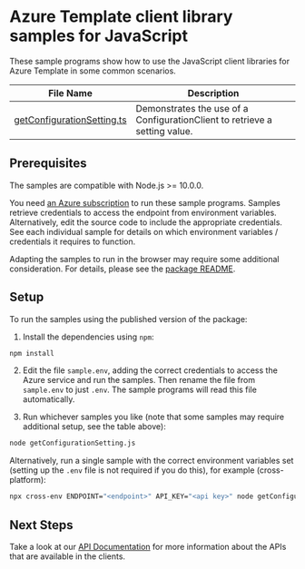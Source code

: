 # Azure Template client library samples for JavaScript

These sample programs show how to use the JavaScript client libraries for Azure Template in some common scenarios.

| **File Name**                                         | **Description**                                                            |
| ----------------------------------------------------- | -------------------------------------------------------------------------- |
| [getConfigurationSetting.ts][getconfigurationsetting] | Demonstrates the use of a ConfigurationClient to retrieve a setting value. |

## Prerequisites

The samples are compatible with Node.js >= 10.0.0.

You need [an Azure subscription][freesub] to run these sample programs. Samples retrieve credentials to access the endpoint from environment variables. Alternatively, edit the source code to include the appropriate credentials. See each individual sample for details on which environment variables / credentials it requires to function.

Adapting the samples to run in the browser may require some additional consideration. For details, please see the [package README][package].

## Setup

To run the samples using the published version of the package:

1. Install the dependencies using `npm`:

```bash
npm install
```

2. Edit the file `sample.env`, adding the correct credentials to access the Azure service and run the samples. Then rename the file from `sample.env` to just `.env`. The sample programs will read this file automatically.

3. Run whichever samples you like (note that some samples may require additional setup, see the table above):

```bash
node getConfigurationSetting.js
```

Alternatively, run a single sample with the correct environment variables set (setting up the `.env` file is not required if you do this), for example (cross-platform):

```bash
npx cross-env ENDPOINT="<endpoint>" API_KEY="<api key>" node getConfigurationSetting.js
```

## Next Steps

Take a look at our [API Documentation][apiref] for more information about the APIs that are available in the clients.

[getconfigurationsetting]: https://github.com/Azure/azure-sdk-for-js/sdk/template/template/samples-public/v1/javascript/getConfigurationSetting.ts
[apiref]: https://docs.microsoft.com/javascript/api
[freesub]: https://azure.microsoft.com/free/
[package]: https://github.com/Azure/azure-sdk-for-js/tree/master/sdk/template/template/README.md
